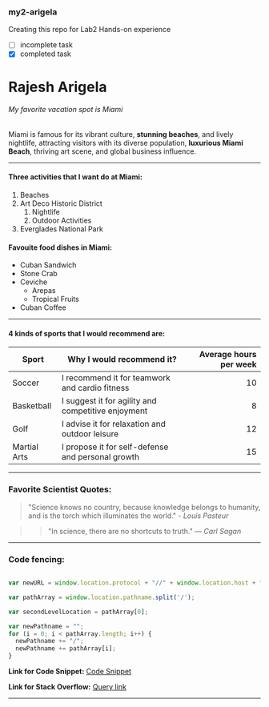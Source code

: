 ### my2-arigela
Creating this repo for Lab2 Hands-on experience
- [ ] incomplete task
- [x] completed task
      
# Rajesh Arigela
###### My favorite vacation spot is Miami

Miami is famous for its vibrant culture, **stunning beaches**, and lively nightlife, attracting visitors with its diverse population, **luxurious Miami Beach**, thriving art scene, and global business influence.

***

#### Three activities that I want do at Miami:
1. Beaches
2. Art Deco Historic District
    1. Nightlife
    5. Outdoor Activities
3. Everglades National Park

#### Favouite food dishes in Miami:
* Cuban Sandwich
* Stone Crab
* Ceviche
   * Arepas
   * Tropical Fruits
* Cuban Coffee


---

#### 4 kinds of sports that I would recommend are:

| Sport | Why I would recommend it? | Average hours per week |
| --- | --- | ---: |
| Soccer | I recommend it for teamwork and cardio fitness | 10 |
| Basketball | I suggest it for agility and competitive enjoyment | 8 |
| Golf | I advise it for relaxation and outdoor leisure | 12 |
| Martial Arts | I propose it for self-defense and personal growth | 15 |

---

### Favorite Scientist Quotes:
> "Science knows no country, because knowledge belongs to humanity, and is the torch which illuminates the world." - *Louis Pasteur*

>> "In science, there are no shortcuts to truth." — *Carl Sagan*

***

### Code fencing:

```JavaScript

var newURL = window.location.protocol + "//" + window.location.host + "/" + window.location.pathname + window.location.search

var pathArray = window.location.pathname.split('/');

var secondLevelLocation = pathArray[0];

var newPathname = "";
for (i = 0; i < pathArray.length; i++) {
  newPathname += "/";
  newPathname += pathArray[i];
}

```

**Link for Code Snippet:** [Code Snippet](https://css-tricks.com/snippets/javascript/get-url-and-url-parts-in-javascript/)

**Link for Stack Overflow:** [Query link](https://stackoverflow.com/questions/1034621/get-the-current-url-with-javascript)

---
